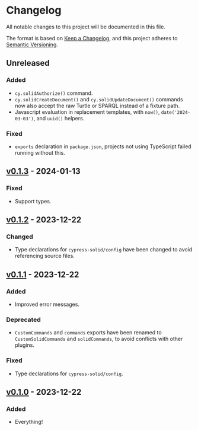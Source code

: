 # Changelog

All notable changes to this project will be documented in this file.

The format is based on [Keep a Changelog](https://keepachangelog.com/en/1.0.0/), and this project adheres to [Semantic Versioning](https://semver.org/spec/v2.0.0.html).

## Unreleased

### Added

-   `cy.solidAuthorize()` command.
-   `cy.solidCreateDocument()` and `cy.solidUpdateDocument()` commands now also accept the raw Turtle or SPARQL instead of a fixture path.
-   Javascript evaluation in replacement templates, with `now()`, `date('2024-03-03')`, and `uuid()` helpers.

### Fixed

-   `exports` declaration in `package.json`, projects not using TypeScript failed running without this.

## [v0.1.3](https://github.com/NoelDeMartin/cypress-solid/releases/tag/v0.1.3) - 2024-01-13

### Fixed

-   Support types.

## [v0.1.2](https://github.com/NoelDeMartin/cypress-solid/releases/tag/v0.1.2) - 2023-12-22

### Changed

-   Type declarations for `cypress-solid/config` have been changed to avoid referencing source files.

## [v0.1.1](https://github.com/NoelDeMartin/cypress-solid/releases/tag/v0.1.1) - 2023-12-22

### Added

-   Improved error messages.

### Deprecated

-   `CustomCommands` and `commands` exports have been renamed to `CustomSolidCommands` and `solidCommands`, to avoid conflicts with other plugins.

### Fixed

-   Type declarations for `cypress-solid/config`.

## [v0.1.0](https://github.com/NoelDeMartin/cypress-solid/releases/tag/v0.1.0) - 2023-12-22

### Added

-   Everything!
